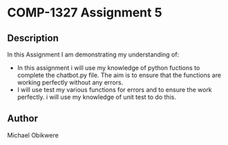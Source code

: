 # COMP-1327 Assignment 5

## Description

In this Assignment I am demonstrating my understanding of:

- In this assignment i will use my knowledge of python fuctions to 
complete the chatbot.py file. The aim is to ensure that the functions 
are working perfectly without any errors.
- I will use test my various functions for errors and to ensure the 
work perfectly. i will use my knowledge of unit test to do this. 

## Author

Michael Obikwere